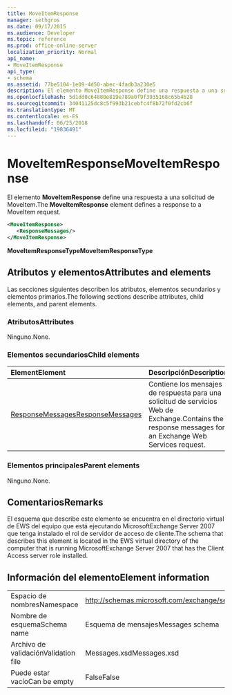 ```yaml
---
title: MoveItemResponse
manager: sethgros
ms.date: 09/17/2015
ms.audience: Developer
ms.topic: reference
ms.prod: office-online-server
localization_priority: Normal
api_name:
- MoveItemResponse
api_type:
- schema
ms.assetid: 77be5104-1e09-4d50-abec-4fadb3a230e5
description: El elemento MoveItemResponse define una respuesta a una solicitud de MoveItem.
ms.openlocfilehash: 5d1dd0c64880e819e789a0f9f3935168c65b4b28
ms.sourcegitcommit: 34041125dc8c5f993b21cebfc4f8b72f0fd2cb6f
ms.translationtype: MT
ms.contentlocale: es-ES
ms.lasthandoff: 06/25/2018
ms.locfileid: "19836491"
---
```

# <a name="moveitemresponse"></a><span data-ttu-id="9a872-103">MoveItemResponse</span><span class="sxs-lookup"><span data-stu-id="9a872-103">MoveItemResponse</span></span>

<span data-ttu-id="9a872-104">El elemento **MoveItemResponse** define una respuesta a una solicitud de MoveItem.</span><span class="sxs-lookup"><span data-stu-id="9a872-104">The **MoveItemResponse** element defines a response to a MoveItem request.</span></span> 
  
```xml
<MoveItemResponse>
   <ResponseMessages/>
</MoveItemResponse>
```

 <span data-ttu-id="9a872-105">**MoveItemResponseType**</span><span class="sxs-lookup"><span data-stu-id="9a872-105">**MoveItemResponseType**</span></span>
## <a name="attributes-and-elements"></a><span data-ttu-id="9a872-106">Atributos y elementos</span><span class="sxs-lookup"><span data-stu-id="9a872-106">Attributes and elements</span></span>

<span data-ttu-id="9a872-107">Las secciones siguientes describen los atributos, elementos secundarios y elementos primarios.</span><span class="sxs-lookup"><span data-stu-id="9a872-107">The following sections describe attributes, child elements, and parent elements.</span></span>
  
### <a name="attributes"></a><span data-ttu-id="9a872-108">Atributos</span><span class="sxs-lookup"><span data-stu-id="9a872-108">Attributes</span></span>

<span data-ttu-id="9a872-109">Ninguno.</span><span class="sxs-lookup"><span data-stu-id="9a872-109">None.</span></span>
  
### <a name="child-elements"></a><span data-ttu-id="9a872-110">Elementos secundarios</span><span class="sxs-lookup"><span data-stu-id="9a872-110">Child elements</span></span>

|<span data-ttu-id="9a872-111">**Element**</span><span class="sxs-lookup"><span data-stu-id="9a872-111">**Element**</span></span>|<span data-ttu-id="9a872-112">**Descripción**</span><span class="sxs-lookup"><span data-stu-id="9a872-112">**Description**</span></span>|
|:-----|:-----|
|[<span data-ttu-id="9a872-113">ResponseMessages</span><span class="sxs-lookup"><span data-stu-id="9a872-113">ResponseMessages</span></span>](responsemessages.md) <br/> |<span data-ttu-id="9a872-114">Contiene los mensajes de respuesta para una solicitud de servicios Web de Exchange.</span><span class="sxs-lookup"><span data-stu-id="9a872-114">Contains the response messages for an Exchange Web Services request.</span></span>  <br/> |
   
### <a name="parent-elements"></a><span data-ttu-id="9a872-115">Elementos principales</span><span class="sxs-lookup"><span data-stu-id="9a872-115">Parent elements</span></span>

<span data-ttu-id="9a872-116">Ninguno.</span><span class="sxs-lookup"><span data-stu-id="9a872-116">None.</span></span>
  
## <a name="remarks"></a><span data-ttu-id="9a872-117">Comentarios</span><span class="sxs-lookup"><span data-stu-id="9a872-117">Remarks</span></span>

<span data-ttu-id="9a872-118">El esquema que describe este elemento se encuentra en el directorio virtual de EWS del equipo que está ejecutando MicrosoftExchange Server 2007 que tenga instalado el rol de servidor de acceso de cliente.</span><span class="sxs-lookup"><span data-stu-id="9a872-118">The schema that describes this element is located in the EWS virtual directory of the computer that is running MicrosoftExchange Server 2007 that has the Client Access server role installed.</span></span>
  
## <a name="element-information"></a><span data-ttu-id="9a872-119">Información del elemento</span><span class="sxs-lookup"><span data-stu-id="9a872-119">Element information</span></span>

|||
|:-----|:-----|
|<span data-ttu-id="9a872-120">Espacio de nombres</span><span class="sxs-lookup"><span data-stu-id="9a872-120">Namespace</span></span>  <br/> |http://schemas.microsoft.com/exchange/services/2006/messages  <br/> |
|<span data-ttu-id="9a872-121">Nombre de esquema</span><span class="sxs-lookup"><span data-stu-id="9a872-121">Schema name</span></span>  <br/> |<span data-ttu-id="9a872-122">Esquema de mensajes</span><span class="sxs-lookup"><span data-stu-id="9a872-122">Messages schema</span></span>  <br/> |
|<span data-ttu-id="9a872-123">Archivo de validación</span><span class="sxs-lookup"><span data-stu-id="9a872-123">Validation file</span></span>  <br/> |<span data-ttu-id="9a872-124">Messages.xsd</span><span class="sxs-lookup"><span data-stu-id="9a872-124">Messages.xsd</span></span>  <br/> |
|<span data-ttu-id="9a872-125">Puede estar vacío</span><span class="sxs-lookup"><span data-stu-id="9a872-125">Can be empty</span></span>  <br/> |<span data-ttu-id="9a872-126">False</span><span class="sxs-lookup"><span data-stu-id="9a872-126">False</span></span>  <br/> |
   

